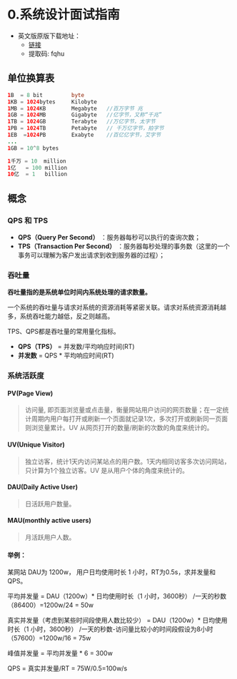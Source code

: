# 0.系统设计面试指南

> 

- 英文版原版下载地址：
  - [链接](https://pan.baidu.com/s/1acq-PZjDIbHSxnVVuKJHEw )   
  - 提取码: fqhu



## 单位换算表

```java
1B  = 8 bit         byte
1KB = 1024bytes     Kilobyte  
1MB = 1024KB        Megabyte   //百万字节 兆
1GB = 1024MB        Gigabyte   //亿字节，又称“千兆”
1TB = 1024GB        Terabyte   //万亿字节，太字节
1PB = 1024TB        Petabyte   // 千万亿字节，拍字节
1EB  =1024PB        Exabyte    //百亿亿字节，艾字节
...
1GB = 10^8 bytes   
```

```java
1千万 = 10  million
1亿   = 100 million
10亿  = 1   billion
```

## 概念

### QPS 和 TPS

- **QPS（Query Per Second）** ：服务器每秒可以执行的查询次数；
- **TPS（Transaction Per Second）** ：服务器每秒处理的事务数（这里的一个事务可以理解为客户发出请求到收到服务器的过程）；

### 吞吐量

**吞吐量指的是系统单位时间内系统处理的请求数量。**

一个系统的吞吐量与请求对系统的资源消耗等紧密关联。请求对系统资源消耗越多，系统吞吐能力越低，反之则越高。

TPS、QPS都是吞吐量的常用量化指标。

- **QPS（TPS）** = 并发数/平均响应时间(RT)
- **并发数** = QPS * 平均响应时间(RT)

### 系统活跃度

#### PV(Page View)

> 访问量, 即页面浏览量或点击量，衡量网站用户访问的网页数量；在一定统计周期内用户每打开或刷新一个页面就记录1次，多次打开或刷新同一页面则浏览量累计。UV 从网页打开的数量/刷新的次数的角度来统计的。

#### UV(Unique Visitor)

> 独立访客，统计1天内访问某站点的用户数。1天内相同访客多次访问网站，只计算为1个独立访客。UV 是从用户个体的角度来统计的。

#### DAU(Daily Active User)

> 日活跃用户数量。

#### MAU(monthly active users)

>  月活跃用户人数。

#### 举例：

某网站 DAU为 1200w， 用户日均使用时长 1 小时，RT为0.5s，求并发量和QPS。

平均并发量 = DAU（1200w）* 日均使用时长（1 小时，3600秒） /一天的秒数（86400）=1200w/24 = 50w

真实并发量（考虑到某些时间段使用人数比较少） = DAU（1200w）* 日均使用时长（1 小时，3600秒） /一天的秒数-访问量比较小的时间段假设为8小时（57600）=1200w/16 = 75w

峰值并发量 = 平均并发量 * 6 = 300w

QPS = 真实并发量/RT = 75W/0.5=100w/s